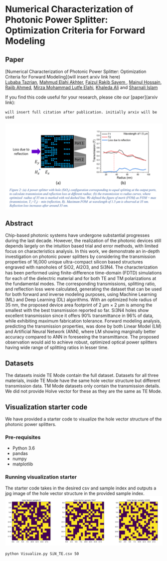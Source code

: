 # Numerical Characterization of Photonic Power Splitter: Optimization Criteria for Forward Modeling

## Paper

[Numerical Characterization of Photonic Power Splitter: Optimization Criteria for Forward Modeling](will insert arxiv link here)  
[Lubaba Tazrian](https://github.com/LTRahman), [Mahmud Elahi Akhter](https://github.com/mandelbrot-walker), [Faizul Rakib Sayem
](https://www.researchgate.net/profile/Faizul-Sayem), [Mainul Hossain](https://scholar.google.com/citations?user=RLP3qZsAAAAJ&hl=en), [Rajib Ahmed](https://scholar.google.com/citations?user=SmEoIXsAAAAJ&hl=es), [Mirza Mohammad Lutfe Elahi](https://ece.northsouth.edu/~lutfe.elahi/), [Khaleda Ali](https://scholar.google.com/citations?user=zDtDMMcAAAAJ&hl=en) and [Sharnali Islam](https://scholar.google.com/citations?user=_FoUlhAAAAAJ&hl=en)

If you find this code useful for your research, please cite our [paper](arxiv link):

```
will insert full citation after publication. initially arxiv will be used
```
![](./HV_with_TE_TM.png)
## Abstract
Chip-based photonic systems have undergone substantial progresses during the last decade. However, the realization of the photonic devices still depends largely on the intuition based trial and error methods, with limited focus on characteristics analysis. In this work, we demonstrate an in-depth investigation on photonic power splitters by considering the transmission properties of 16,000 unique ultra-compact silicon based structures engraved with nanoholes of SiO2, Al2O3, and Si3N4. The characterization has been performed using finite-diﬀerence time-domain (FDTD) simulations for each of the dielectric material and for both TE and TM polarizations at the fundamental modes. The corresponding transmissions, splitting ratio, and reflection loss were calculated, generating the dataset that can be used for both forward and inverse modeling purposes, using Machine Learning (ML) and Deep Learning (DL) algorithms. With an optimized hole radius of 35 nm, the proposed device area footprint of 2 μm × 2 μm is among the smallest with the best transmission reported so far. Si3N4 holes show excellent transmission since it offers 90%  transmittance in 96% of data, while exhibiting maximum fabrication tolerance. Forward modeling analysis, predicting the transmission properties, was done by both Linear Model (LM) and Artificial Neural Network (ANN), where LM showing marginally better accuracy compared to ANN in foreseeing the transmittance. The proposed observation would aid to achieve robust, optimized optical power splitters having wide range of splitting ratios in lesser time.

## Datasets
The datasets inside TE Mode contain the full dataset. Datasets for all three materials, inside TE Mode have the same hole vector structure but different transmission data. TM Mode datasets only contain the transmission details. We did not provide Holve vector for these as they are the same as TE Mode.   

## Visualization starter code
We have provided a starter code to visualize the hole vector structure of the photonic power splitters. 

### Pre-requisites
* Python 3.6
* pandas
* numpy
* matplotlib

### Running visualization starter
The starter code takes in the desired csv and sample index and outputs a jpg image of the hole vector structure in the provided sample index.    
![](./Hole_vector_examples.png) 
```bash
python Visualize.py SiN_TE.csv 50
```
